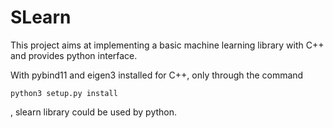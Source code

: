 # SLearn


This project aims at implementing a basic machine learning library with C++ and provides python interface. 

With pybind11 and eigen3 installed for C++, only through the command

```
python3 setup.py install 
```

, slearn library could be used by python.
